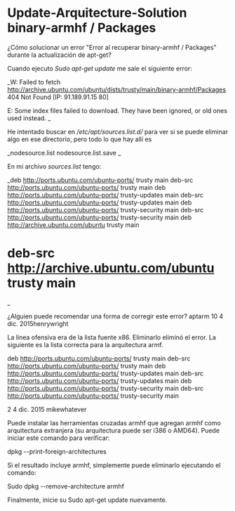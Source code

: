 # Update-Arquitecture-Solution binary-armhf / Packages



¿Cómo solucionar un error "Error al recuperar binary-armhf / Packages" durante la actualización de apt-get?

Cuando ejecuto _Sudo apt-get update_ me sale el siguiente error:

_W: Failed to fetch http://archive.ubuntu.com/ubuntu/dists/trusty/main/binary-armhf/Packages  404  Not Found [IP: 91.189.91.15 80]

E: Some index files failed to download. They have been ignored, or old ones used instead.
_

He intentado buscar en _/etc/apt/sources.list.d/_ para ver si se puede eliminar algo en ese directorio, pero todo lo que hay allí es

_nodesource.list
nodesource.list.save
_

En mi archivo _sources.list_ tengo:

_deb http://ports.ubuntu.com/ubuntu-ports/ trusty main
deb-src http://ports.ubuntu.com/ubuntu-ports/ trusty main
deb http://ports.ubuntu.com/ubuntu-ports/ trusty-updates main
deb-src http://ports.ubuntu.com/ubuntu-ports/ trusty-updates main
deb http://ports.ubuntu.com/ubuntu-ports/ trusty-security main
deb-src http://ports.ubuntu.com/ubuntu-ports/ trusty-security main
deb http://archive.ubuntu.com/ubuntu trusty main
# deb-src http://archive.ubuntu.com/ubuntu trusty main
_

¿Alguien puede recomendar una forma de corregir este error?
aptarm
10
4 dic. 2015henrywright

La línea ofensiva era de la lista fuente x86. Eliminarlo eliminó el error. La siguiente es la lista correcta para la arquitectura armf.

deb http://ports.ubuntu.com/ubuntu-ports/ trusty main
deb-src http://ports.ubuntu.com/ubuntu-ports/ trusty main
deb http://ports.ubuntu.com/ubuntu-ports/ trusty-updates main
deb-src http://ports.ubuntu.com/ubuntu-ports/ trusty-updates main
deb http://ports.ubuntu.com/ubuntu-ports/ trusty-security main
deb-src http://ports.ubuntu.com/ubuntu-ports/ trusty-security main

2
4 dic. 2015
mikewhatever

Puede instalar las herramientas cruzadas armhf que agregan armhf como arquitectura extranjera (su arquitectura puede ser i386 o AMD64). Puede iniciar este comando para verificar:

dpkg --print-foreign-architectures

Si el resultado incluye armhf, simplemente puede eliminarlo ejecutando el comando:

Sudo dpkg --remove-architecture armhf

Finalmente, inicie su Sudo apt-get update nuevamente.

